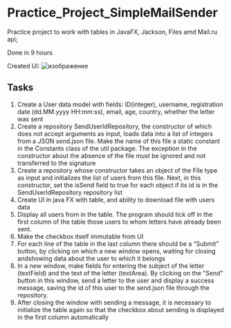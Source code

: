 # Practice_Project_SimpleMailSender
Practice project to work with tables in JavaFX, Jackson, Files amd Mail.ru api;

Done in 9 hours

Created UI:
![изображение](https://github.com/SolovevAnton/Practice_Project_SimpleMailSender/assets/121192850/2d058f06-f958-4adb-8c43-5d0bc40a4979)


## Tasks
1. Create a User data model with fields: ID(integer), username, registration date (dd.MM.yyyy HH:mm:ss), email, age, country, whether the letter was sent
2. Create a repository SendUserIdRepository, the constructor of which does not accept arguments as input, loads data into a list of integers from a JSON send.json file. Make the name of this file a static constant in the Constants class of the util package. The exception in the constructor about the absence of the file must be ignored and not transferred to the signature
3. Create a repository whose constructor takes an object of the File type as input and initializes the list of users from this file. Next, in this constructor, set the isSend field to true for each object if its id is in the SendUserIdRepository repository list
4. Create UI in java FX with table, and ability to download file with users data
4. Display all users from in the table. The program should tick off in the first column of the table those users to whom letters have already been sent. 
5. Make the checkbox itself immutable from UI
5. For each line of the table in the last column there should be a “Submit” button, by clicking on which a new window opens, waiting for closing andshowing data about the user to which it belongs
6. In a new window, make fields for entering the subject of the letter (textField) and the text of the letter (textArea). By clicking on the "Send" button in this window, send a letter to the user and display a success message, saving the id of this user to the send.json file through the repository.
7. After closing the window with sending a message, it is necessary to initialize the table again so that the checkbox about sending is displayed in the first column automatically
